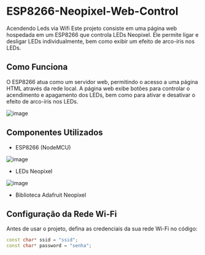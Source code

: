 # ESP8266-Neopixel-Web-Control
Acendendo Leds via Wifi
Este projeto consiste em uma página web hospedada em um ESP8266 que controla LEDs Neopixel. Ele permite ligar e desligar LEDs individualmente, bem como exibir um efeito de arco-íris nos LEDs.

## Como Funciona

O ESP8266 atua como um servidor web, permitindo o acesso a uma página HTML através da rede local. A página web exibe botões para controlar o acendimento e apagamento dos LEDs, bem como para ativar e desativar o efeito de arco-íris nos LEDs.

![image](https://github.com/JLourencao/ESP8266-Neopixel-Web-Control/assets/113789779/746f8d17-49d6-461d-8b4c-0483650b022a)

## Componentes Utilizados

- ESP8266 (NodeMCU)
  
![image](https://github.com/JLourencao/ESP8266-Neopixel-Web-Control/assets/113789779/d1c718dd-375c-4742-8480-95aee4accd43)

- LEDs Neopixel
  
![image](https://github.com/JLourencao/ESP8266-Neopixel-Web-Control/assets/113789779/f400c9dc-2aca-412a-b5a2-abf57964de86)

- Biblioteca Adafruit Neopixel

## Configuração da Rede Wi-Fi

Antes de usar o projeto, defina as credenciais da sua rede Wi-Fi no código:

```cpp
const char* ssid = "ssid"; 
const char* password = "senha";

